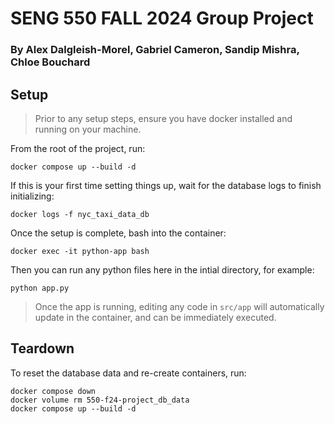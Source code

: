 # SENG 550 FALL 2024 Group Project
### By Alex Dalgleish-Morel, Gabriel Cameron, Sandip Mishra, Chloe Bouchard

## Setup

> Prior to any setup steps, ensure you have docker installed and running on your machine.

From the root of the project, run:

```
docker compose up --build -d
```

If this is your first time setting things up, wait for the database logs to finish initializing:

```
docker logs -f nyc_taxi_data_db
```

Once the setup is complete, bash into the container:

```
docker exec -it python-app bash
```

Then you can run any python files here in the intial directory, for example:

```
python app.py
```

> Once the app is running, editing any code in `src/app` will automatically update in the container, and can be immediately executed.

## Teardown

To reset the database data and re-create containers, run:

```
docker compose down
docker volume rm 550-f24-project_db_data
docker compose up --build -d
```

